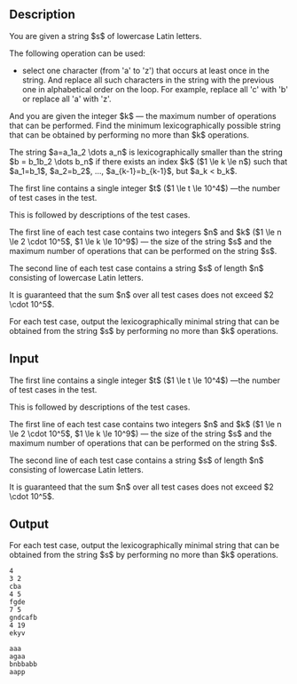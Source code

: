 ## Description

<div><p>You are given a string $s$ of lowercase Latin letters. </p><p>The following operation can be used: </p><ul> <li> select one character (from '<span class="tex-font-style-tt">a</span>' to '<span class="tex-font-style-tt">z</span>') that occurs at least once in the string. And replace all such characters in the string with the previous one in alphabetical order on the loop. For example, replace all '<span class="tex-font-style-tt">c</span>' with '<span class="tex-font-style-tt">b</span>' or replace all '<span class="tex-font-style-tt">a</span>' with '<span class="tex-font-style-tt">z</span>'. </li></ul><p>And you are given the integer $k$&nbsp;— the maximum number of operations that can be performed. Find the minimum lexicographically possible string that can be obtained by performing no more than $k$ operations.</p><p>The string $a=a_1a_2 \dots a_n$ is lexicographically smaller than the string $b = b_1b_2 \dots b_n$ if there exists an index $k$ ($1 \le k \le n$) such that $a_1=b_1$, $a_2=b_2$, ..., $a_{k-1}=b_{k-1}$, but $a_k &lt; b_k$.</p></div><div class="input-specification"><p>The first line contains a single integer $t$ ($1 \le t \le 10^4$)&nbsp;—the number of test cases in the test.</p><p>This is followed by descriptions of the test cases.</p><p>The first line of each test case contains two integers $n$ and $k$ ($1 \le n \le 2 \cdot 10^5$, $1 \le k \le 10^9$)&nbsp;— the size of the string $s$ and the maximum number of operations that can be performed on the string $s$.</p><p>The second line of each test case contains a string $s$ of length $n$ consisting of lowercase Latin letters. </p><p>It is guaranteed that the sum $n$ over all test cases does not exceed $2 \cdot 10^5$.</p></div><div class="output-specification"><p>For each test case, output the lexicographically minimal string that can be obtained from the string $s$ by performing <span class="tex-font-style-bf">no more</span> than $k$ operations.</p></div>

## Input

<p>The first line contains a single integer $t$ ($1 \le t \le 10^4$)&nbsp;—the number of test cases in the test.</p><p>This is followed by descriptions of the test cases.</p><p>The first line of each test case contains two integers $n$ and $k$ ($1 \le n \le 2 \cdot 10^5$, $1 \le k \le 10^9$)&nbsp;— the size of the string $s$ and the maximum number of operations that can be performed on the string $s$.</p><p>The second line of each test case contains a string $s$ of length $n$ consisting of lowercase Latin letters. </p><p>It is guaranteed that the sum $n$ over all test cases does not exceed $2 \cdot 10^5$.</p>

## Output

<p>For each test case, output the lexicographically minimal string that can be obtained from the string $s$ by performing <span class="tex-font-style-bf">no more</span> than $k$ operations.</p>





```input1|2,3,6,7
4
3 2
cba
4 5
fgde
7 5
gndcafb
4 19
ekyv
```




```output1
aaa
agaa
bnbbabb
aapp
```


